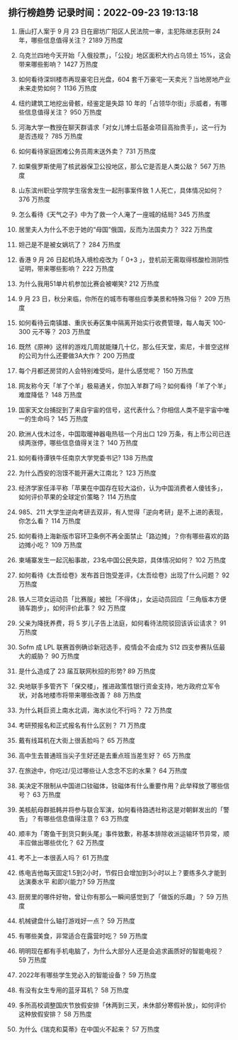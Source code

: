 
## 排行榜趋势 记录时间：2022-09-23 19:13:18
  
  1. 唐山打人案于 9 月 23 日在廊坊广阳区人民法院一审，主犯陈继志获刑 24 年，哪些信息值得关注？ 2189 万热度
    
  2. 乌克兰四地今天开始「入俄投票」，「公投」地区面积大约占乌领土 15%，这会带来哪些影响？ 1427 万热度
    
  3. 如何看待深圳楼市再现豪宅日光盘，604 套千万豪宅一天卖光？当地房地产业未来走势如何？ 1136 万热度
    
  4. 纽约建筑工地挖出骨骸，经鉴定是失踪 10 年的「占领华尔街」示威者，有哪些信息值得关注？ 950 万热度
    
  5. 河海大学一教授在聊天群请求「对女儿博士后基金项目高抬贵手」，这一行为是否违规？ 785 万热度
    
  6. 如何看待家庭困难公务员周末送外卖？ 731 万热度
    
  7. 如果俄罗斯使用了核武器保卫公投地区，那么它是否是人类公敌？ 567 万热度
    
  8. 山东滨州职业学院学生宿舍发生一起刑事案件致 1 人死亡，具体情况如何？ 376 万热度
    
  9. 怎么看待《天气之子》中为了救一个人淹了一座城的结局? 345 万热度
    
  10. 居里夫人为什么不忠于她的“母国”俄国，反而为法国卖力？ 322 万热度
    
  11. 妲己是不是被女娲坑了？ 284 万热度
    
  12. 香港 9 月 26 日起机场入境检疫改为「 0+3 」，登机前无需取得核酸检测阴性证明，带来哪些影响？ 222 万热度
    
  13. 为什么我用51单片机参加比赛会被嘲笑? 212 万热度
    
  14. 9 月 23 日，秋分来临，你所在的城市有哪些应季美景和特殊习俗？ 209 万热度
    
  15. 如何看待云南镇雄、重庆长寿区集中隔离开始实行收费管理，每人每天 100-300 元不等？ 203 万热度
    
  16. 既然《原神》这样的游戏几周就能赚几十亿，那么任天堂，索尼，卡普空这样的公司为什么还要做3A大作？ 200 万热度
    
  17. 每个月都还房贷的人会特别难受吗，是什么感觉呢？ 150 万热度
    
  18. 网友称今天「羊了个羊」极易通关，你加入羊群了吗？如何看待「羊了个羊」难度降低？ 148 万热度
    
  19. 国家天文台捕捉到了来自宇宙的信号，这代表什么？你相信人类不是宇宙中唯一的生命吗？ 145 万热度
    
  20. 欧洲人伐木过冬，中国取暖神器电热毯一个月出口 129 万条，有上市公司已连续两涨停，哪些信息值得关注？ 140 万热度
    
  21. 如何看待谭铁牛任南京大学党委书记? 138 万热度
    
  22. 为什么西安的泡馍不能开遍大江南北？ 123 万热度
    
  23. 经济学家任泽平称「苹果在中国存在较大溢价，认为中国消费者人傻钱多」，如何评价苹果的全球定价策略？ 114 万热度
    
  24. 985、211 大学生逆向考研去双非，有人觉得「逆向考研」是不上进的表现，你怎么看？ 114 万热度
    
  25. 如何看待上海新版市容环卫条例不再全面禁止「路边摊」？你有哪些喜欢的路边摊小吃？ 109 万热度
    
  26. 柬埔寨发生一起沉船事故，23名中国公民失踪，具体情况如何？ 102 万热度
    
  27. 如何看待《太吾绘卷》发布首日饱受差评，《太吾绘卷》出现了什么问题？ 92 万热度
    
  28. 铁人三项女运动员「比赛服」被批「不得体」，女运动员回应「三角版本方便骑车跑步」，如何评价此事？ 92 万热度
    
  29. 父亲为降抚养费，将 5 岁儿子告上法庭，如何看待法院驳回该诉讼请求？ 91 万热度
    
  30. Sofm 成 LPL 联赛首例确诊新冠选手，疫情会不会成为 S12 四支参赛队伍最大的威胁？ 90 万热度
    
  31. 是什么造成了 23 届互联网秋招的形势? 89 万热度
    
  32. 央地联手多管齐下「保交楼」，推进政策性银行资金支持，地方政府立军令状，对各地楼市将带来哪些改善？ 88 万热度
    
  33. 为什么耗巨资上南水北调，海水淡化不行吗？ 72 万热度
    
  34. 考研预报名和正式报名有什么区别？ 71 万热度
    
  35. 戴有线耳机在大街上很丢脸吗？ 65 万热度
    
  36. 高中生去普通班当尖子生好还是去重点班当差生好？ 65 万热度
    
  37. 在旅途中，你吃过/见过哪些让人念念不忘的水果？ 64 万热度
    
  38. 美决定不限制从中国进口钕磁体，钕磁体有什么重要作用？此举释放了哪些信号？ 63 万热度
    
  39. 美核航母群抵韩并将参与联合军演，如何看待路透社称这是对朝鲜发出的「警告」？有哪些信息值得注意？ 63 万热度
    
  40. 顺丰为「寄鱼干到货只剩头尾」事件致歉，称基本排除收派运输环节异常，顺丰应做出哪些优化？ 62 万热度
    
  41. 考不上一本很丢人吗？ 61 万热度
    
  42. 练电吉他每天固定1.5到2小时，节假日会增加到3小时以上？要练多久才能到达演奏水平 和即兴能力? 59 万热度
    
  43. 厨房里的哪件好物，曾让你有那么一瞬间感觉到了「做饭的乐趣」？ 59 万热度
    
  44. 机械键盘什么轴打游戏好一点？ 59 万热度
    
  45. 有哪些美食，非常适合在露营时吃？ 59 万热度
    
  46. 明明现在都有手机电脑了，为什么大部分人还是会追求画质好的智能电视？ 59 万热度
    
  47. 2022年有哪些学生党必入的智能设备？ 59 万热度
    
  48. 有没有女生专用的蓝牙耳机？ 58 万热度
    
  49. 多所高校调整国庆节放假安排「休两到三天，未休部分寒假补放」，如何评价这种放假安排？ 58 万热度
    
  50. 为什么《瑞克和莫蒂》在中国火不起来？ 57 万热度
    
